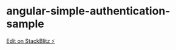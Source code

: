 # angular-simple-authentication-sample

[Edit on StackBlitz ⚡️](https://stackblitz.com/edit/angular-simple-authentication-ufkses)